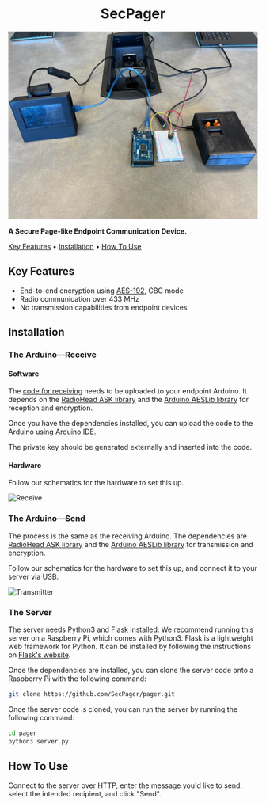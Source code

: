
<h1 align="center">
  SecPager
</h1>
  
   
  
  
  
![All](https://github.com/SecPager/pager/blob/main/all_systems.jpg)

__A Secure Page-like Endpoint Communication Device.__

[Key Features](#key-features) •
[Installation](#installation) •
[How To Use](#how-to-use)

## Key Features

* End-to-end encryption using [AES-192](https://en.wikipedia.org/wiki/Advanced_Encryption_Standard), CBC mode
* Radio communication over 433 MHz
* No transmission capabilities from endpoint devices

## Installation

### The Arduino—Receive

#### Software

The [code for
receiving](https://github.com/SecPager/pager/blob/main/Receiver_Arduino.ino)
needs to be uploaded to your endpoint Arduino. It depends on the
[RadioHead ASK
library](https://github.com/PaulStoffregen/RadioHead/blob/master/RH_ASK.h)
and the [Arduino AESLib
library](https://www.arduino.cc/reference/en/libraries/aeslib/) for
reception and encryption.

Once you have the dependencies installed, you can upload the code to the
Arduino using [Arduino IDE](https://www.arduino.cc/en/Main/Software).

The private key should be generated externally and inserted into the code.

#### Hardware

Follow our schematics for the hardware to set this up.

![Receive](https://github.com/SecPager/pager/blob/main/receiver.png)

### The Arduino—Send

The process is the same as the receiving Arduino. The dependencies are [RadioHead ASK
library](https://github.com/PaulStoffregen/RadioHead/blob/master/RH_ASK.h)
and the [Arduino AESLib
library](https://www.arduino.cc/reference/en/libraries/aeslib/) for
transmission and encryption.

Follow our schematics for the hardware to set this up, and connect it to your server via USB.

![Transmitter](https://github.com/SecPager/pager/blob/main/transmitter.png)

### The Server

The server needs [Python3](https://www.python.org/) and [Flask](https://flask.palletsprojects.com/en/2.1.x/) installed. We recommend running this server on a Raspberry Pi, which comes with Python3. Flask is a lightweight web framework for Python. It can be installed by following the instructions on [Flask's website](https://flask.palletsprojects.com/en/2.1.x/installation/).


Once the dependencies are installed, you can clone the server code onto a Raspberry Pi with the following command:

```bash
git clone https://github.com/SecPager/pager.git
```

Once the server code is cloned, you can run the server by running the following command:

```bash
cd pager
python3 server.py
```

## How To Use

Connect to the server over HTTP, enter the message you'd like to send, select the intended recipient, and click "Send".
